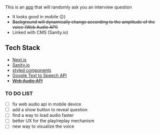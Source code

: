 This is an [app](https://say-my-interview-question.vercel.app/) that will randomly ask you an interview question 
- It looks good in mobile :wink:)
- ~~Background will dynamically change according to the amplitude of the voice (Web Audio API)~~
- Linked with CMS (Sanity.io)

## Tech Stack
- [Next.js](https://nextjs.org/)
- [Sanity.io](https://www.sanity.io/)
- [styled components](https://styled-components.com/)
- [Google Text to Speech API](https://cloud.google.com/text-to-speech)
- ~~[Web Audio API](https://developer.mozilla.org/en-US/docs/Web/API/Web_Audio_API)~~


### TO DO LIST
- [ ] fix web audio api in mobile device
- [ ] add a show button to reveal question
- [ ] find a way to load audio faster
- [ ] better UX for the play/replay mechanism
- [ ] new way to visualize the voice